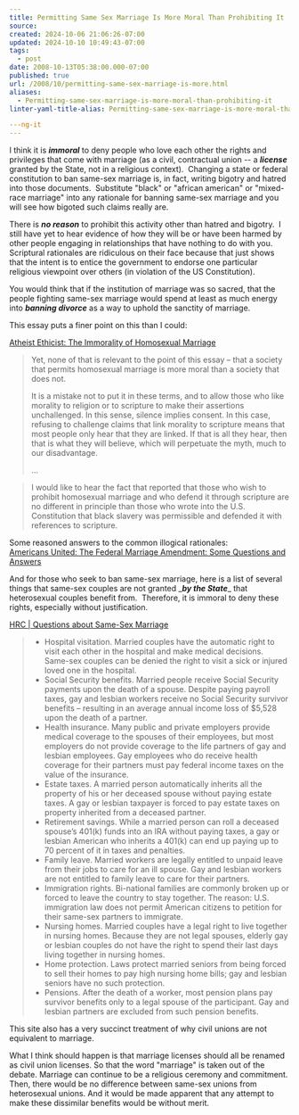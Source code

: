 ```yaml
---
title: Permitting Same Sex Marriage Is More Moral Than Prohibiting It
source: 
created: 2024-10-06 21:06:26-07:00
updated: 2024-10-10 10:49:43-07:00
tags:
  - post
date: 2008-10-13T05:38:00.000-07:00
published: true
url: /2008/10/permitting-same-sex-marriage-is-more.html
aliases:
  - Permitting-same-sex-marriage-is-more-moral-than-prohibiting-it
linter-yaml-title-alias: Permitting-same-sex-marriage-is-more-moral-than-prohibiting-it

---ng-it
---
```



I think it is **_immoral_** to deny people who love each other the rights and privileges that come with marriage (as a civil, contractual union -- a **_license_** granted by the State, not in a religious context).  Changing a state or federal constitution to ban same-sex marriage is, in fact, writing bigotry and hatred into those documents.  Substitute "black" or "african american" or "mixed-race marriage" into any rationale for banning same-sex marriage and you will see how bigoted such claims really are.  
  
There is **_no reason_** to prohibit this activity other than hatred and bigotry.  I still have yet to hear evidence of how they will be or have been harmed by other people engaging in relationships that have nothing to do with you.  Scriptural rationales are ridiculous on their face because that just shows that the intent is to entice the government to endorse one particular religious viewpoint over others (in violation of the US Constitution).  
  
You would think that if the institution of marriage was so sacred, that the people fighting same-sex marriage would spend at least as much energy into **_banning divorce_** as a way to uphold the sanctity of marriage.   
  
This essay puts a finer point on this than I could:  
  
[Atheist Ethicist: The Immorality of Homosexual Marriage](http://atheistethicist.blogspot.com/2008/06/immorality-of-homosexual-marriage.html)  

> Yet, none of that is relevant to the point of this essay – that a society that permits homosexual marriage is more moral than a society that does not.  
>   
> It is a mistake not to put it in these terms, and to allow those who like morality to religion or to scripture to make their assertions unchallenged. In this sense, silence implies consent. In this case, refusing to challenge claims that link morality to scripture means that most people only hear that they are linked. If that is all they hear, then that is what they will believe, which will perpetuate the myth, much to our disadvantage.  
>   
> ...  

> I would like to hear the fact that reported that those who wish to prohibit homosexual marriage and who defend it through scripture are no different in principle than those who wrote into the U.S. Constitution that black slavery was permissible and defended it with references to scripture.  

Some reasoned answers to the common illogical rationales:  
[Americans United: The Federal Marriage Amendment: Some Questions and Answers](http://www.au.org/site/PageServer?pagename=issues_marriage_faq)  
  
And for those who seek to ban same-sex marriage, here is a list of several things that same-sex couples are not granted \_**_by the State_**\_ that heterosexual couples benefit from.  Therefore, it is immoral to deny these rights, especially without justification.  
  
[HRC | Questions about Same-Sex Marriage](http://www.hrc.org/issues/5517.htm)  

> *   Hospital visitation. Married couples have the automatic right to visit each other in the hospital and make medical decisions. Same-sex couples can be denied the right to visit a sick or injured loved one in the hospital.
> *   Social Security benefits. Married people receive Social Security payments upon the death of a spouse. Despite paying payroll taxes, gay and lesbian workers receive no Social Security survivor benefits – resulting in an average annual income loss of $5,528 upon the death of a partner.
> *   Health insurance. Many public and private employers provide medical coverage to the spouses of their employees, but most employers do not provide coverage to the life partners of gay and lesbian employees. Gay employees who do receive health coverage for their partners must pay federal income taxes on the value of the insurance.
> *   Estate taxes. A married person automatically inherits all the property of his or her deceased spouse without paying estate taxes. A gay or lesbian taxpayer is forced to pay estate taxes on property inherited from a deceased partner.
> *   Retirement savings. While a married person can roll a deceased spouse’s 401(k) funds into an IRA without paying taxes, a gay or lesbian American who inherits a 401(k) can end up paying up to 70 percent of it in taxes and penalties.
> *   Family leave. Married workers are legally entitled to unpaid leave from their jobs to care for an ill spouse. Gay and lesbian workers are not entitled to family leave to care for their partners.
> *   Immigration rights. Bi-national families are commonly broken up or forced to leave the country to stay together. The reason: U.S. immigration law does not permit American citizens to petition for their same-sex partners to immigrate.
> *   Nursing homes. Married couples have a legal right to live together in nursing homes. Because they are not legal spouses, elderly gay or lesbian couples do not have the right to spend their last days living together in nursing homes.
> *   Home protection. Laws protect married seniors from being forced to sell their homes to pay high nursing home bills; gay and lesbian seniors have no such protection.
> *   Pensions. After the death of a worker, most pension plans pay survivor benefits only to a legal spouse of the participant. Gay and lesbian partners are excluded from such pension benefits.

This site also has a very succinct treatment of why civil unions are not equivalent to marriage.  
  
What I think should happen is that marriage licenses should all be renamed as civil union licenses. So that the word "marriage" is taken out of the debate. Marriage can continue to be a religious ceremony and commitment. Then, there would be no difference between same-sex unions from heterosexual unions. And it would be made apparent that any attempt to make these dissimilar benefits would be without merit.